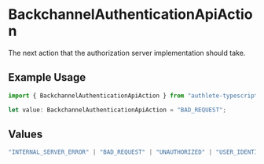 # BackchannelAuthenticationApiAction

The next action that the authorization server implementation should take.

## Example Usage

```typescript
import { BackchannelAuthenticationApiAction } from "authlete-typescript-sdk/models/operations";

let value: BackchannelAuthenticationApiAction = "BAD_REQUEST";
```

## Values

```typescript
"INTERNAL_SERVER_ERROR" | "BAD_REQUEST" | "UNAUTHORIZED" | "USER_IDENTIFICATION"
```